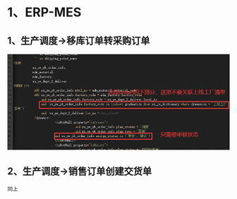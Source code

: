 # 1、ERP-MES

## 1、生产调度->移库订单转采购订单

![1630913852589](assets\1630913852589.png)

## 2、生产调度->销售订单创建交货单

```
同上
```

